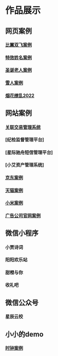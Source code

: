 <!--
 * @Author: jiaguichao
 * @Date: 2022-01-17 11:03:24
 * @LastEditTime: 2022-02-17 14:44:29
 * @Description: Do not edit
-->
#  作品展示

## 网页案例
#### [比翼双飞案例](https://crazynightguichao.github.io/happyCouple/birdFly)
#### [特效姓名案例](https://crazynightguichao.github.io/Special_Name)
#### [圣诞老人案例](https://crazynightguichao.github.io/Christmas/Christmas)
#### [雪人案例](https://crazynightguichao.github.io/snowman)
#### [烟花缭乱2022](https://crazynightguichao.github.io/Fireworks)

## 网站案例
#### [关联交易管理系统](http://27.154.242.142:19277/)
#### [纪检监督管理平台]
#### [星际驰舟短信管理平台]
#### [小艾资产管理系统]
#### [京东案例](https://crazynightguichao.github.io/UAIF1901JD1)
#### [天猫案例](https://crazynightguichao.github.io/UAIF1901TM/tianmao)
#### [小米案例](https://crazynightguichao.github.io/UAIF1901XM/mi)
#### [广告公司官网案例](https://crazynightguichao.github.io/UAIF1901ADV)

## 微信小程序
#### 小贾诗词
#### 阳阳欢乐站
#### 甜橙与你
#### 收礼吧

## 微信公众号
#### 星辰云校

## 小小的demo
#### [时钟案例](https://crazynightguichao.github.io/UAIF1901SZ/index(1))